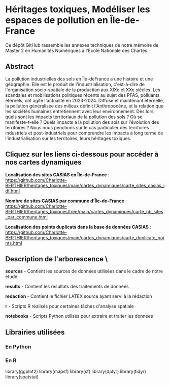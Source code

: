 # Héritages toxiques, Modéliser les espaces de pollution en Île-de-France

Ce dépôt GitHub rassemble les annexes techniques de notre mémoire de Master 2 en Humanités Numériques à l'Ecole Nationale des Chartes.

## Abstract

La pollution industrielles des sols en Île-deFrance a une histoire et une géographie. Elle est le produit de l'industrialisation, c'est-à-dire de l'organisation socio-spatiale de la production aux XIXe et XXe siècles. Les scandales et mobilisations politiques récents au sujet des PFAS, polluants éternels, ont agité l'actualité en 2023-2024. Diffuse et maintenant éternelle, la pollution généralisée des milieux définit l'Anthropocène, et la relation que les sociétés humaines entretiennent avec leur environnement.  Dès lors, quels sont les impacts territoriaux de la pollution des sols ? Où se manifeste-t-elle ? Quels impacts a la pollution des sols sur l'évolution des territoires ? Nous nous penchons sur le cas particulier des territoires industriels et post-industriels pour comprendre les impacts à long terme de l'industrialisation sur les territoires, leurs héritages toxiques.  

## Cliquez sur les liens ci-dessous pour accéder à nos cartes dynamiques

**Localisation des sites CASIAS en Île-de-France** : https://github.com/Charlotte-BERTHIER/heritages_toxiques/main/cartes_dynamiques/carte_sites_casias_idf.html

**Nombre de sites CASIAS par commune d'Île-de-France** : https://github.com/Charlotte-BERTHIER/heritages_toxiques/tree/main/cartes_dynamiques/carte_nb_sites_par_commune.html

**Localisation des points duplicats dans la base de données CASIAS** : https://github.com/Charlotte-BERTHIER/heritages_toxiques/main/cartes_dynamiques/carte_duplicate_points.html

## Description de l'arborescence \\

**sources** - Contient les sources de données utilisées dans le cadre de notre étude

**results** - Contient les résultats des traitements de données

**redaction** - Contient le fichier LATEX source ayant servi à la rédaction

**r** - Scripts R réalisés pour certaines tâches d'analyse spatiale

**notebooks** - Scripts Python utilisés pour extraire et traiter les données


## Librairies utilisées 
### En Python

### En R 

library(ggplot2)
library(mapsf)
library(sf)
library(dplyr)
library(tidyr)
library(spatstat)

## 
